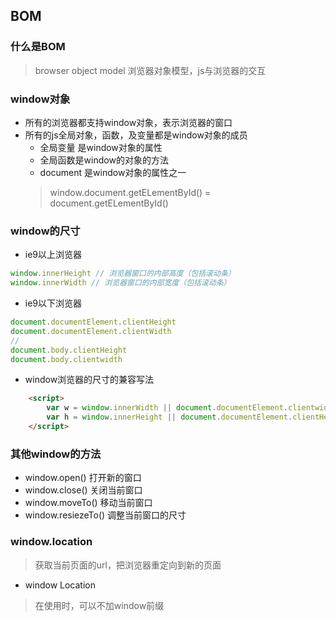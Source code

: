 ## BOM

### 什么是BOM
> browser object model 浏览器对象模型，js与浏览器的交互

### window对象
+ 所有的浏览器都支持window对象，表示浏览器的窗口
+ 所有的js全局对象，函数，及变量都是window对象的成员
	- 全局变量 是window对象的属性
	- 全局函数是window的对象的方法
	- document 是window对象的属性之一
	> window.document.getELementById() = document.getELementById()

### window的尺寸
+ ie9以上浏览器
```js
window.innerHeight // 浏览器窗口的内部高度（包括滚动条）
window.innerWidth // 浏览器窗口的内部宽度（包括滚动条）

```
+ ie9以下浏览器
```js
document.documentElement.clientHeight 
document.documentElement.clientWidth 
//
document.body.clientHeight
document.body.clientwidth
```
+ window浏览器的尺寸的兼容写法

```html
	<script>
		var w = window.innerWidth || document.documentElement.clientwidth || document.body.clientWidth;
		var h = window.innerHeight || document.documentElement.clientHeight || document.body.clientHeight
	</script>
```

### 其他window的方法
+ window.open() 打开新的窗口
+ window.close() 关闭当前窗口
+ window.moveTo() 移动当前窗口
+ window.resiezeTo() 调整当前窗口的尺寸

### window.location
> 获取当前页面的url，把浏览器重定向到新的页面

+ window Location 
> 在使用时，可以不加window前缀
















